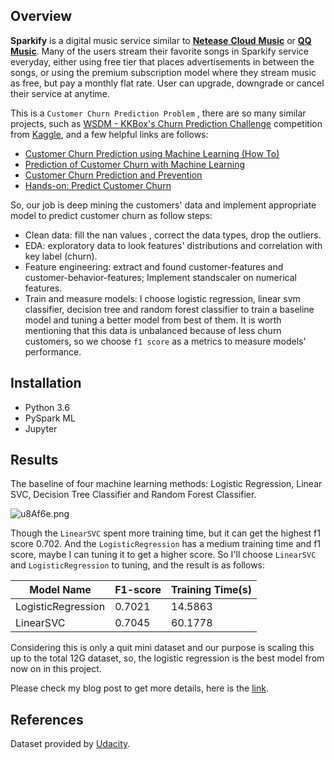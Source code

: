 ## Overview
**Sparkify** is a digital music service similar to [**Netease** **Cloud** **Music**]( https://music.163.com/ ) or [**QQ Music**](https://y.qq.com). Many of the users stream their favorite songs in Sparkify service everyday, either using free tier that places advertisements in between the songs, or using the premium subscription model where they stream music as free, but pay a monthly flat rate. User can upgrade, downgrade or cancel their service at anytime.  

This is a `Customer Churn Prediction Problem` , there are so many similar projects, such as [WSDM - KKBox's Churn Prediction Challenge](https://www.kaggle.com/c/kkbox-churn-prediction-challenge) competition from [Kaggle](https://www.kaggle.com), and a few helpful links are follows:

- [Customer Churn Prediction using Machine Learning (How To)](https://addepto.com/machine-learning-predict-reduce-customer-churn/)
- [Prediction of Customer Churn with Machine Learning](https://www.datasciencecentral.com/profiles/blogs/prediction-of-customer-churn-with-machine-learning)
- [Customer Churn Prediction and Prevention](https://www.optimove.com/resources/learning-center/customer-churn-prediction-and-prevention)
- [Hands-on: Predict Customer Churn](https://towardsdatascience.com/hands-on-predict-customer-churn-5c2a42806266)

So, our job is deep mining the customers' data and implement appropriate model to predict customer churn as follow steps:

- Clean data: fill the nan values , correct the data types, drop the outliers.
- EDA: exploratory data to look features' distributions and correlation with key label (churn).
- Feature engineering: extract and found customer-features and customer-behavior-features; Implement standscaler on numerical features.
- Train and measure models:  I choose logistic regression, linear svm classifier, decision tree and random forest classifier to train a baseline model and tuning a better model from best of them. It is worth mentioning that this data is unbalanced because of less churn customers, so we choose `f1 score`  as a metrics to measure models' performance.

## Installation

- Python 3.6
- PySpark ML
- Jupyter

## Results

The baseline of four machine learning methods: Logistic Regression, Linear SVC, Decision Tree Classifier and Random Forest Classifier. 

![u8Af6e.png](https://s2.ax1x.com/2019/09/29/u8Af6e.png)

Though the `LinearSVC` spent more training time, but it can get the highest f1 score 0.702. And the `LogisticRegression` has a medium training time and f1 score, maybe I can tuning it to get a higher 
score. So I'll choose `LinearSVC` and `LogisticRegression` to tuning, and the result is as follows:

| Model Name         | F1-score | Training Time(s) |
| ------------------ | -------- | ---------------- |
| LogisticRegression | 0.7021   | 14.5863          |
| LinearSVC          | 0.7045   | 60.1778          |

Considering this is only a quit mini dataset and our purpose is scaling this up to the total 12G  dataset, so, the logistic regression is the best model from now on in this project.

Please check my blog post to get more details, here is the [link](https://www.capallen.top/2019/Churn-or-Not.html).

## References

Dataset provided by [Udacity](https://cn.udacity.com/).